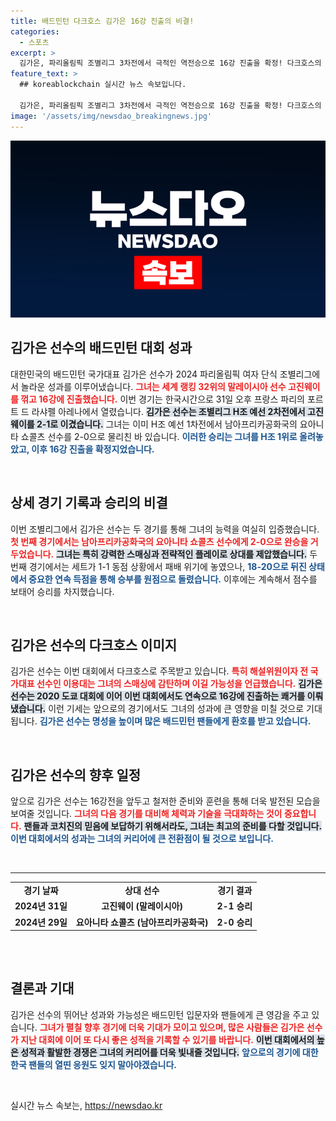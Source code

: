 ```yaml
---
title: 배드민턴 다크호스 김가은 16강 진출의 비결!
categories:
  - 스포츠
excerpt: >
  김가은, 파리올림픽 조별리그 3차전에서 극적인 역전승으로 16강 진출을 확정! 다크호스의 통쾌한 반격, 세계를 놀라게 한 그의 뒷심이 빛나다! 클릭하여 자세한 경기 내용을 확인하세요!
feature_text: >
  ## koreablockchain 실시간 뉴스 속보입니다.

  김가은, 파리올림픽 조별리그 3차전에서 극적인 역전승으로 16강 진출을 확정! 다크호스의 통쾌한 반격, 세계를 놀라게 한 그의 뒷심이 빛나다! 클릭하여 자세한 경기 내용을 확인하세요!
image: '/assets/img/newsdao_breakingnews.jpg'
---
```


<p><img src="/assets/img/newsdao_breakingnews.jpg" alt="koreablockchain 속보" /></p>

<h2 data-ke-size="size26">김가은 선수의 배드민턴 대회 성과</h2>

<p data-ke-size="size16">대한민국의 배드민턴 국가대표 김가은 선수가 2024 파리올림픽 여자 단식 조별리그에서 놀라운 성과를 이루어냈습니다. <b><span style="color: #ee2323;">그녀는 세계 랭킹 32위의 말레이시아 선수 고진웨이를 꺾고 16강에 진출했습니다.</span></b> 이번 경기는 한국시간으로 31일 오후 프랑스 파리의 포르트 드 라샤펠 아레나에서 열렸습니다. <b><span style="background-color: #21538527;">김가은 선수는 조별리그 H조 예선 2차전에서 고진웨이를 2-1로 이겼습니다.</span></b> 그녀는 이미 H조 예선 1차전에서 남아프리카공화국의 요아니타 쇼콜츠 선수를 2-0으로 물리친 바 있습니다. <b><span style="color: #1a5490;">이러한 승리는 그녀를 H조 1위로 올려놓았고, 이후 16강 진출을 확정지었습니다.</span></b></p>

<p data-ke-size="size16">&nbsp;</p>

<h2 data-ke-size="size26">상세 경기 기록과 승리의 비결</h2>

<p data-ke-size="size16">이번 조별리그에서 김가은 선수는 두 경기를 통해 그녀의 능력을 여실히 입증했습니다. <b><span style="color: #ee2323;">첫 번째 경기에서는 남아프리카공화국의 요아니타 쇼콜츠 선수에게 2-0으로 완승을 거두었습니다.</span></b> <b><span style="background-color: #21538527;">그녀는 특히 강력한 스매싱과 전략적인 플레이로 상대를 제압했습니다.</span></b> 두 번째 경기에서는 세트가 1-1 동점 상황에서 패배 위기에 놓였으나, <b><span style="color: #1a5490;">18-20으로 뒤진 상태에서 중요한 연속 득점을 통해 승부를 원점으로 돌렸습니다.</span></b> 이후에는 계속해서 점수를 보태어 승리를 차지했습니다.</p>

<p data-ke-size="size16">&nbsp;</p>

<h2 data-ke-size="size26">김가은 선수의 다크호스 이미지</h2>

<p data-ke-size="size16">김가은 선수는 이번 대회에서 다크호스로 주목받고 있습니다. <b><span style="color: #ee2323;">특히 해설위원이자 전 국가대표 선수인 이용대는 그녀의 스매싱에 감탄하며 이길 가능성을 언급했습니다.</span></b> <b><span style="background-color: #21538527;">김가은 선수는 2020 도쿄 대회에 이어 이번 대회에서도 연속으로 16강에 진출하는 쾌거를 이뤄냈습니다.</span></b> 이런 기세는 앞으로의 경기에서도 그녀의 성과에 큰 영향을 미칠 것으로 기대됩니다. <b><span style="color: #1a5490;">김가은 선수는 명성을 높이며 많은 배드민턴 팬들에게 환호를 받고 있습니다.</span></b></p>

<p data-ke-size="size16">&nbsp;</p>

<h2 data-ke-size="size26">김가은 선수의 향후 일정</h2>

<p data-ke-size="size16">앞으로 김가은 선수는 16강전을 앞두고 철저한 준비와 훈련을 통해 더욱 발전된 모습을 보여줄 것입니다. <b><span style="color: #ee2323;">그녀의 다음 경기를 대비해 체력과 기술을 극대화하는 것이 중요합니다.</span></b> <b><span style="background-color: #21538527;">팬들과 코치진의 믿음에 보답하기 위해서라도, 그녀는 최고의 준비를 다할 것입니다.</span></b> <b><span style="color: #1a5490;">이번 대회에서의 성과는 그녀의 커리어에 큰 전환점이 될 것으로 보입니다.</span></b></p>

<p data-ke-size="size16">&nbsp;</p>

<hr>

<table style="width: 100%; border-collapse: collapse; margin-bottom: 30px;">
    <tr>
        <td style="text-align: center; height: 17px;"><b>경기 날짜</b></td>
        <td style="text-align: center; height: 17px;"><b>상대 선수</b></td>
        <td style="text-align: center; height: 17px;"><b>경기 결과</b></td>
    </tr>
    <tr>
        <td style="text-align: center; height: 17px;"><b>2024년 31일</b></td>
        <td style="text-align: center; height: 17px;"><b>고진웨이 (말레이시아)</b></td>
        <td style="text-align: center; height: 17px;"><b>2-1 승리</b></td>
    </tr>
    <tr>
        <td style="text-align: center; height: 17px;"><b>2024년 29일</b></td>
        <td style="text-align: center; height: 17px;"><b>요아니타 쇼콜츠 (남아프리카공화국)</b></td>
        <td style="text-align: center; height: 17px;"><b>2-0 승리</b></td>
    </tr>
</table>

<p data-ke-size="size16">&nbsp;</p>

<h2 data-ke-size="size26">결론과 기대</h2>

<p data-ke-size="size16">김가은 선수의 뛰어난 성과와 가능성은 배드민턴 입문자와 팬들에게 큰 영감을 주고 있습니다. <b><span style="color: #ee2323;">그녀가 펼칠 향후 경기에 더욱 기대가 모이고 있으며, 많은 사람들은 김가은 선수가 지난 대회에 이어 또 다시 좋은 성적을 기록할 수 있기를 바랍니다.</span></b> <b><span style="background-color: #21538527;">이번 대회에서의 높은 성적과 활발한 경쟁은 그녀의 커리어를 더욱 빛내줄 것입니다.</span></b> <b><span style="color: #1a5490;">앞으로의 경기에 대한 한국 팬들의 열띤 응원도 잊지 말아야겠습니다.</span></b></p>

<p data-ke-size="size16">&nbsp;</p>
실시간 뉴스 속보는, <a href="https://newsdao.kr" rel="dofollow">https://newsdao.kr</a>


